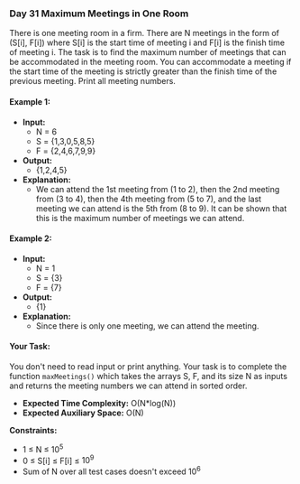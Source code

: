 ### Day 31 **Maximum Meetings in One Room**

There is one meeting room in a firm. There are N meetings in the form of (S[i], F[i]) where S[i] is the start time of meeting i and F[i] is the finish time of meeting i. The task is to find the maximum number of meetings that can be accommodated in the meeting room. You can accommodate a meeting if the start time of the meeting is strictly greater than the finish time of the previous meeting. Print all meeting numbers.

#### Example 1:

- **Input:**  
    - N = 6  
    - S = {1,3,0,5,8,5}  
    - F = {2,4,6,7,9,9}   
- **Output:**  
    - {1,2,4,5}  
- **Explanation:**  
    - We can attend the 1st meeting from (1 to 2), then the 2nd meeting from (3 to 4), then the 4th meeting from (5 to 7), and the last meeting we can attend is the 5th from (8 to 9). It can be shown that this is the maximum number of meetings we can attend.

#### Example 2:

- **Input:**  
    - N = 1  
    - S = {3}  
    - F = {7}  
- **Output:**  
    - {1}  
- **Explanation:**  
    - Since there is only one meeting, we can attend the meeting.

#### Your Task:

You don't need to read input or print anything. Your task is to complete the function `maxMeetings()` which takes the arrays S, F, and its size N as inputs and returns the meeting numbers we can attend in sorted order.

- **Expected Time Complexity:** O(N*log(N))
- **Expected Auxiliary Space:** O(N)

**Constraints:**
- 1 ≤ N ≤ $10^5$
- 0 ≤ S[i] ≤ F[i] ≤ $10^9$
- Sum of N over all test cases doesn't exceed $10^6$
